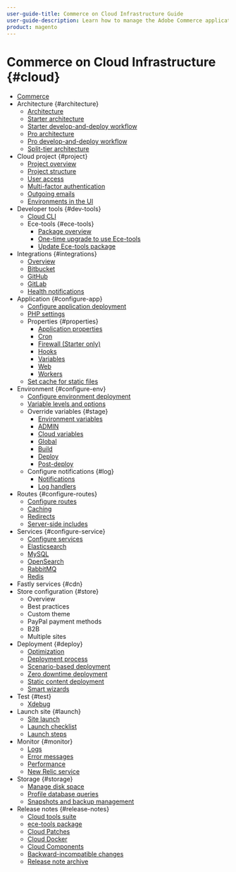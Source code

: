 ```yaml
---
user-guide-title: Commerce on Cloud Infrastructure Guide
user-guide-description: Learn how to manage the Adobe Commerce application on cloud infrastructure.
product: magento
---
```


# Commerce on Cloud Infrastructure {#cloud}

+ [Commerce](overview.md)
+ Architecture {#architecture}
    + [Architecture](architecture/cloud-architecture.md)
    + [Starter architecture](architecture/starter-architecture.md)
    + [Starter develop-and-deploy workflow](architecture/starter-develop-deploy-workflow.md)
    + [Pro architecture](architecture/pro-architecture.md)
    + [Pro develop-and-deploy workflow](architecture/pro-develop-deploy-workflow.md)
    + [Split-tier architecture](architecture/split-tier-architecture.md)
+ Cloud project {#project}
    + [Project overview](project/overview.md)
    + [Project structure](project/file-structure.md)
    + [User access](project/user-access.md)
    + [Multi-factor authentication](project/multi-factor-authentication.md)
    + [Outgoing emails](project/outgoing-emails.md)
    + [Environments in the UI](project/console-branches.md)
+ Developer tools {#dev-tools}
    + [Cloud CLI](dev-tools/cloud-cli.md)
    + Ece-tools {#ece-tools}
        + [Package overview](dev-tools/package-overview.md)
        + [One-time upgrade to use Ece-tools](dev-tools/install-package.md)
        + [Update Ece-tools package](dev-tools/update-package.md)
+ Integrations {#integrations}
    + [Overview](integrations/overview.md)
    + [Bitbucket](integrations/bitbucket.md)
    + [GitHub](integrations/github.md)
    + [GitLab](integrations/gitlab.md)
    + [Health notifications](integrations/health-notifications.md)
+ Application {#configure-app}
    + [Configure application deployment](application/configure-app-yaml.md)
    + [PHP settings](application/php-settings.md)
    + Properties {#properties}
        + [Application properties](application/properties.md)
        + [Cron](application/crons-property.md)
        + [Firewall (Starter only)](application/firewall-property.md)
        + [Hooks](application/hooks-property.md)
        + [Variables](application/variables-property.md)
        + [Web](application/web-property.md)
        + [Workers](application/workers-property.md)
    + [Set cache for static files](application/set-cache.md)
+ Environment {#configure-env}
    + [Configure environment deployment](environment/configure-env-yaml.md)
    + [Variable levels and options](environment/variable-levels.md)
    + Override variables {#stage}
        + [Environment variables](environment/variables-intro.md)
        + [ADMIN](environment/variables-admin.md)
        + [Cloud variables](environment/variables-cloud.md)
        + [Global](environment/variables-global.md)
        + [Build](environment/variables-build.md)
        + [Deploy](environment/variables-deploy.md)
        + [Post-deploy](environment/variables-post-deploy.md)
    + Configure notifications {#log}
        + [Notifications](environment/set-up-notifications.md)
        + [Log handlers](environment/log-handlers.md)
+ Routes {#configure-routes}
    + [Configure routes](routes/routes-yaml.md)
    + [Caching](routes/caching.md)
    + [Redirects](routes/redirects.md)
    + [Server-side includes](routes/server-side-includes.md)
+ Services {#configure-service}
    + [Configure services](services/services-yaml.md)
    + [Elasticsearch](services/elasticsearch.md)
    + [MySQL](services/mysql.md)
    + [OpenSearch](services/opensearch.md)
    + [RabbitMQ](services/rabbitmq.md)
    + [Redis](services/redis.md)
+ Fastly services {#cdn}
+ Store configuration {#store}
    + Overview
    + Best practices
    + Custom theme
    + PayPal payment methods
    + B2B
    + Multiple sites
+ Deployment {#deploy}
    + [Optimization](deploy/optimization.md)
    + [Deployment process](deploy/process.md)
    + [Scenario-based deployment](deploy/scenario-based.md)
    + [Zero downtime deployment](deploy/reduce-downtime.md)
    + [Static content deployment](deploy/static-content.md)
    + [Smart wizards](deploy/smart-wizards.md)
+ Test {#test}
    + [Xdebug](test/debug.md)
+ Launch site {#launch}
    + [Site launch](launch/index.md)
    + [Launch checklist](launch/site-launch-checklist.md)
    + [Launch steps](launch/launch-steps.md)
+ Monitor {#monitor}
    + [Logs](monitor/log-locations.md)
    + [Error messages](monitor/error-messages.md)
    + [Performance](monitor/performance.md)
    + [New Relic service](monitor/new-relic.md)
+ Storage {#storage}
    + [Manage disk space](storage/manage-disk-space.md)
    + [Profile database queries](storage/profile-database-queries.md)
    + [Snapshots and backup management](storage/snapshots.md)
+ Release notes {#release-notes}
    + [Cloud tools suite](release-notes/cloud-tools.md)
    + [ece-tools package](release-notes/ece-release-notes.md)
    + [Cloud Patches](release-notes/mcp-release-notes.md)
    + [Cloud Docker](release-notes/mcd-release-notes.md)
    + [Cloud Components](release-notes/mcc-release-notes.md)
    + [Backward-incompatible changes](release-notes/backward-incompatible-changes.md)
    + [Release note archive](release-notes/cloud-release-archive.md)
